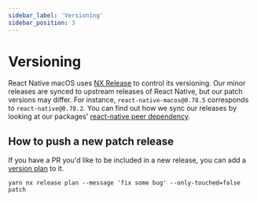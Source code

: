 ```yaml
---
sidebar_label: 'Versioning'
sidebar_position: 3
---
```


# Versioning

React Native macOS uses [NX Release](https://nx.dev/features/manage-releases) to control its versioning. Our minor releases are synced to upstream releases of React Native, but our patch versions may differ. For instance, `react-native-macos@0.78.5` corresponds to `react-native@0.78.2`. You can find out how we sync our releases by looking at our packages' [react-native peer dependency](https://github.com/microsoft/react-native-macos/blob/8f8fd013d2a36cf2635dbcef76970119f7672b51/packages/react-native/package.json#L105).

## How to push a new patch release

If you have a PR you'd like to be included in a new release, you can add a [version plan](https://nx.dev/recipes/nx-release/file-based-versioning-version-plans#file-based-versioning-version-plans) to it. 

```shell
yarn nx release plan --message 'fix some bug' --only-touched=false patch
```